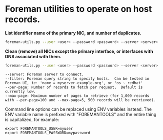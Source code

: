 # Foreman utilities to operate on host records.

**List identifier name of the primary NIC, and number of duplicates.**
```bash
foreman-utils.py --user <user> --password <password> --server <server> show_nics --filter 'domain = <domain>' --per-page 200
```

**Clean (remove) all NICs except the primary interface, or interfaces with DNS associated with them.**
```bash
foreman-utils.py --user <user> --password <password> --server <server> clean_nics --filter 'domain = <domain>' --per-page 200
```

```
--server: Foreman server to connect.
--filter: Foreman query string to specify hosts.  Can be tested in Foreman UI, ie: 'name = myserver.example.org', or 'os ~ redhat'
--per-page: Number of records to fetch per request.  Default is currently low.
--max-page: Maximum number of pages to retrieve (for 1,000 records with --per-page=100 and --max-page=5, 500 records will be retrieved).
```


Command line options can be replaced using ENV variables instead.  The ENV variable name is prefixed with "FOREMANTOOLS" and the entire thing is capitalized, for example:

```
export FOREMANTOOLS_USER=myuser
export FOREMANTOOLS_PASSWORD=mypassword
```

